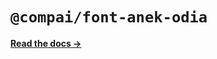 # `@compai/font-anek-odia`

[**Read the docs &rarr;**](https://components.ai/docs/typefaces/anek-odia)
